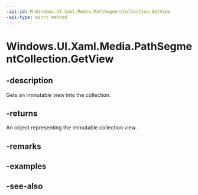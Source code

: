 ```yaml
---
-api-id: M:Windows.UI.Xaml.Media.PathSegmentCollection.GetView
-api-type: winrt method
---
```


<!-- Method syntax
public Windows.Foundation.Collections.IVectorView<Windows.UI.Xaml.Media.PathSegment> GetView()
-->

# Windows.UI.Xaml.Media.PathSegmentCollection.GetView

## -description
Gets an immutable view into the collection.



## -returns
An object representing the immutable collection view.

## -remarks

## -examples

## -see-also
